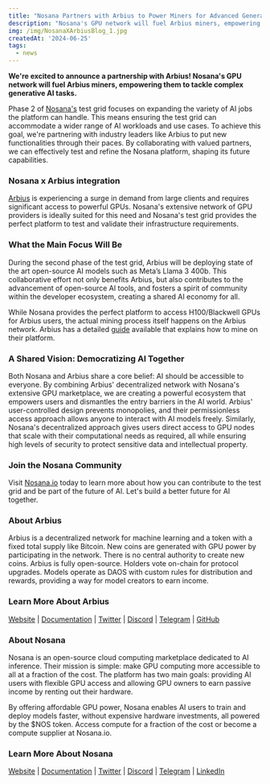 ```yaml
---
title: "Nosana Partners with Arbius to Power Miners for Advanced Generative AI"
description: "Nosana's GPU network will fuel Arbius miners, empowering them to tackle complex generative AI tasks."
img: /img/NosanaXArbiusBlog_1.jpg
createdAt: '2024-06-25'
tags:
  - news
---
```

__We're excited to announce a partnership with Arbius! Nosana's GPU network will fuel Arbius miners, empowering them to tackle complex generative AI tasks.__

Phase 2 of [Nosana's](https://nosana.io/) test grid focuses on expanding the variety of AI jobs the platform can handle. This means ensuring the test grid can accommodate a wider range of AI workloads and use cases. To achieve this goal, we're partnering with industry leaders like Arbius to put new functionalities through their paces. By collaborating with valued partners, we can effectively test and refine the Nosana platform, shaping its future capabilities.

### Nosana x Arbius integration
[Arbius](https://arbius.ai/) is experiencing a surge in demand from large clients and requires significant access to powerful GPUs. Nosana's extensive network of GPU providers is ideally suited for this need and Nosana's test grid provides the perfect platform to test and validate their infrastructure requirements.

### What the Main Focus Will Be
During the second phase of the test grid, Arbius will be deploying state of the art open-source AI models such as Meta’s Llama 3 400b. This collaborative effort not only benefits Arbius, but also contributes to the advancement of open-source AI tools, and fosters a spirit of community within the developer ecosystem, creating a shared AI economy for all.

While Nosana provides the perfect platform to access H100/Blackwell GPUs for Arbius users, the actual mining process itself happens on the Arbius network. Arbius has a detailed [guide](https://docs.arbius.ai/mining) available that explains how to mine on their platform.

### A Shared Vision: Democratizing AI Together
Both Nosana and Arbius share a core belief: AI should be accessible to everyone. By combining Arbius' decentralized network with Nosana's extensive GPU marketplace, we are creating a powerful ecosystem that empowers users and dismantles the entry barriers in the AI world. Arbius' user-controlled design prevents monopolies, and their permissionless access approach allows anyone to interact with AI models freely. Similarly, Nosana's decentralized approach gives users direct access to GPU nodes that scale with their computational needs as required, all while ensuring high levels of security to protect sensitive data and intellectual property.

### Join the Nosana Community
Visit [Nosana.io](http://Nosana.io) today to learn more about how you can contribute to the test grid and be part of the future of AI. Let's build a better future for AI together.

### About Arbius
Arbius is a decentralized network for machine learning and a token with a fixed total supply like Bitcoin. New coins are generated with GPU power by participating in the network. There is no central authority to create new coins. Arbius is fully open-source. Holders vote on-chain for protocol upgrades. Models operate as DAOS with custom rules for distribution and rewards, providing a way for model creators to earn income.

### Learn More About Arbius
[Website](https://arbius.ai) | [Documentation](https://docs.arbius.ai/) | [Twitter](https://x.com/arbius_ai) | [Discord](https://discord.com/invite/4sAu4WJRS6) | [Telegram](https://t.me/arbius_ai) | [GitHub](https://github.com/semperai/arbius) 

### About Nosana
Nosana is an open-source cloud computing marketplace dedicated to AI inference. Their mission is simple: make GPU computing more accessible to all at a fraction of the cost. The platform has two main goals: providing AI users with flexible GPU access and allowing GPU owners to earn passive income by renting out their hardware. 

By offering affordable GPU power, Nosana enables AI users to train and deploy models faster, without expensive hardware investments, all powered by the $NOS token. Access compute for a fraction of the cost or become a compute supplier at Nosana.io.

### Learn More About Nosana
[Website](https://nosana.io/) | [Documentation](https://docs.nosana.io/) | [Twitter](https://twitter.com/nosana_ai) | [Discord](https://discord.gg/nosana-ai) | [Telegram](https://t.me/NosanaCompute) | [LinkedIn](https://www.linkedin.com/company/nosana/)